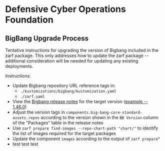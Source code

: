 # Defensive Cyber Operations Foundation

## BigBang Upgrade Process
Tentative instructions for upgrading the version of Bigbang included in the zarf package. This only addresses how to update the zarf package -- additional consideration will be needed for updating any existing deployments.

Instructions:
* Update Bigbang repository URL reference tags in:
  * `./kustomizations/bigbang/kustomization.yaml`
  * `./zarf.yaml`
* View the [Bigbang release notes](https://repo1.dso.mil/platform-one/big-bang/bigbang/-/releases) for the target version ([example -- 1.46.0](https://repo1.dso.mil/platform-one/big-bang/bigbang/-/releases/1.46.0))
* Adjust the version tags in `components.big-bang-core-standard-assets.repos`  according to the version shown in the `BB Version` column of the "Packages" table in the release notes
* Use `zarf prepare find-images --repo-chart-path "chart/"` to identify the list of images required for the target packages
* Update the component `images` according to the output of `zarf prepare`^
* test test test